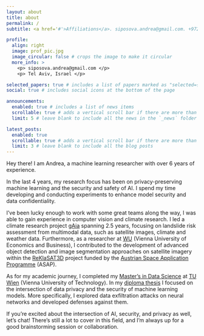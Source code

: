 ```yaml
---
layout: about
title: about
permalink: /
subtitle: <a href='#'>Affiliations</a>. siposova.andrea@gmail.com. +972 52 968 2068. Tel Aviv, Israel.

profile:
  align: right
  image: prof_pic.jpg
  image_circular: false # crops the image to make it circular
  more_info: >
    <p> siposova.andrea@gmail.com </p>
    <p> Tel Aviv, Israel </p>

selected_papers: true # includes a list of papers marked as "selected={true}"
social: true # includes social icons at the bottom of the page

announcements:
  enabled: true # includes a list of news items
  scrollable: true # adds a vertical scroll bar if there are more than 3 news items
  limit: 5 # leave blank to include all the news in the `_news` folder

latest_posts:
  enabled: true
  scrollable: true # adds a vertical scroll bar if there are more than 3 new posts items
  limit: 3 # leave blank to include all the blog posts
---
```


Hey there! I am Andrea, a machine learning researcher with over 6 years of experience.

In the last 4 years, my research focus has been on privacy-preserving machine learning and the security and safety of AI.
I spend my time developing and conducting experiments to enhance model security and data confidentiality.

I’ve been lucky enough to work with some great teams along the way, I was able to gain experience in computer vision and climate research. I led a climate research project [gAia](https://www.sba-research.org/research/projects/gaia/) spanning 2.5 years, focusing on landslide risk assessment from multimodal data, such as satellite images, climate and weather data.
Furthermore, as a researcher at [WU](https://www.wu.ac.at/en/) (Vienna University of Economics and Business), I contributed to the development of advanced object detection and image segmentation approaches on satellite imagery within the [ReKlaSAT3D](https://austria-in-space.at/en/projects/2016/reklasat-3d.php) project funded by the [Austrian Space Application Programme](https://www.ffg.at/content/austrian-space-applications-programme) (ASAP).

As for my academic journey, I completed my [Master’s in Data Science](https://informatics.tuwien.ac.at/master/data-science/) at [TU Wien](https://www.tuwien.at/en/) (Vienna University of Technology).
In my [diploma thesis](https://doi.org/10.34726/hss.2023.92803) I focused on the intersection of data privacy and the security of machine learning models. More specifically, I explored data exfiltration attacks on neural networks and developed defenses against them.

If you’re excited about the intersection of AI, security, and privacy as well, let’s chat! There’s still a lot to cover in this field, and I’m always up for a good brainstorming session or collaboration.
